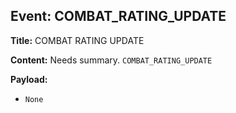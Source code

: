 ## Event: COMBAT_RATING_UPDATE

**Title:** COMBAT RATING UPDATE

**Content:**
Needs summary.
`COMBAT_RATING_UPDATE`

**Payload:**
- `None`